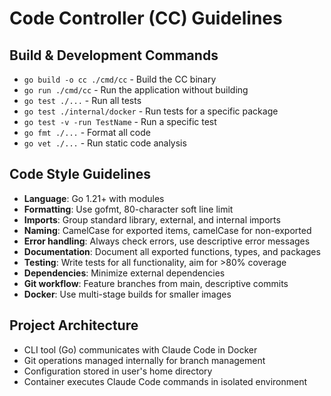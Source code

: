 # Code Controller (CC) Guidelines

## Build & Development Commands
- `go build -o cc ./cmd/cc` - Build the CC binary
- `go run ./cmd/cc` - Run the application without building
- `go test ./...` - Run all tests
- `go test ./internal/docker` - Run tests for a specific package
- `go test -v -run TestName` - Run a specific test
- `go fmt ./...` - Format all code
- `go vet ./...` - Run static code analysis

## Code Style Guidelines
- **Language**: Go 1.21+ with modules
- **Formatting**: Use gofmt, 80-character soft line limit
- **Imports**: Group standard library, external, and internal imports
- **Naming**: CamelCase for exported items, camelCase for non-exported
- **Error handling**: Always check errors, use descriptive error messages
- **Documentation**: Document all exported functions, types, and packages
- **Testing**: Write tests for all functionality, aim for >80% coverage
- **Dependencies**: Minimize external dependencies
- **Git workflow**: Feature branches from main, descriptive commits
- **Docker**: Use multi-stage builds for smaller images

## Project Architecture
- CLI tool (Go) communicates with Claude Code in Docker
- Git operations managed internally for branch management
- Configuration stored in user's home directory
- Container executes Claude Code commands in isolated environment